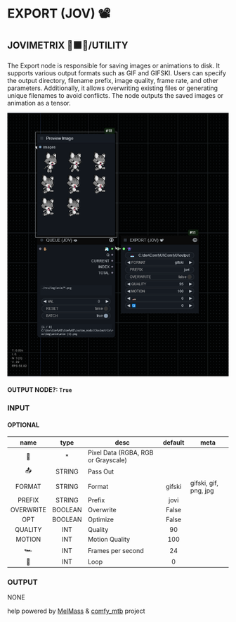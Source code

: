 # EXPORT (JOV) 📽

## JOVIMETRIX 🔺🟩🔵/UTILITY

The Export node is responsible for saving images or animations to disk. It supports various output formats such as GIF and GIFSKI. Users can specify the output directory, filename prefix, image quality, frame rate, and other parameters. Additionally, it allows overwriting existing files or generating unique filenames to avoid conflicts. The node outputs the saved images or animation as a tensor.

![EXPORT](https://raw.githubusercontent.com/Amorano/Jovimetrix-examples/master/node/EXPORT/EXPORT.png)

#### OUTPUT NODE?: `True`

### INPUT

#### OPTIONAL

name | type | desc | default | meta
:---:|:---:|---|:---:|---
👾 | * | Pixel Data (RGBA, RGB or Grayscale) |  | 
📤 | STRING | Pass Out | <comfy output dir> | 
FORMAT | STRING | Format | gifski | gifski, gif, png, jpg
PREFIX | STRING | Prefix | jovi | 
OVERWRITE | BOOLEAN | Overwrite | False | 
OPT | BOOLEAN | Optimize | False | 
QUALITY | INT | Quality | 90 | 
MOTION | INT | Motion Quality | 100 | 
🏎️ | INT | Frames per second | 24 | 
🔄 | INT | Loop | 0 | 

### OUTPUT

NONE

help powered by [MelMass](https://github.com/melMass) & [comfy_mtb](https://github.com/melMass/comfy_mtb) project